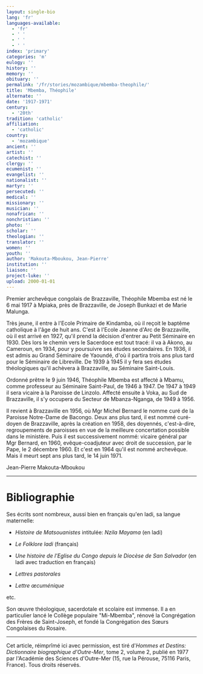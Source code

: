 ```yaml
---
layout: single-bio
lang: 'fr'
languages-available:
  - 'fr'
  - ' '
  - ' '
  - ' '
index: 'primary'
categories: 'm'
eulogy: ''
history: ''
memory: ''
obituary: ''
permalink: '/fr/stories/mozambique/mbemba-theophile/'
title: 'Mbemba, Théophile'
alternate: ''
date: '1917-1971'
century:
  - '20th'
tradition: 'catholic'
affiliation:
  - 'catholic'
country:
  - 'mozambique'
ancient: ''
artist: ''
catechist: ''
clergy: ''
ecumenist: ''
evangelist: ''
nationalist: ''
martyr: ''
persecuted: ''
medical: ''
missionary: ''
musician: ''
nonafrican: ''
nonchristian: ''
photo: ''
scholar: ''
theologian: ''
translator: ''
women: ''
youth: ''
author: 'Makouta-Mboukou, Jean-Pierre'
institution: ''
liaison: ''
project-luke: ''
upload: 2000-01-01
---
```



Premier archevêque congolais de Brazzaville, Théophile Mbemba est né le 6 mai 1917 à Mpiaka, près de Brazzaville, de Joseph Bunkazi et de Marie Malunga.

Très jeune, il entre à l'Ecole Primaire de Kindamba, où il reçoit le baptême catholique à l'âge de huit ans. C'est à l'Ecole Jeanne d'Arc de Brazzaville, où il est arrivé en 1927, qu'il prend la décision d'entrer au Petit Séminaire en 1930. Dès lors le chemin vers le Sacerdoce est tout tracé: il va à Akono, au Cameroun, en 1934, pour y poursuivre ses études secondaires. En 1936, il est admis au Grand Séminaire de Yaoundé, d'où il partira trois ans plus tard pour le Séminaire de Libreville. De 1939 à 1945 il y fera ses études théologiques qu'il achèvera à Brazzaville, au Séminaire Saint-Louis.

Ordonné prêtre le 9 juin 1946, Théophile Mbemba est affecté à Mbamu, comme professeur au Séminaire Saint-Paul, de 1946 à 1947. De 1947 à 1949 il sera vicaire à la Paroisse de Linzolo. Affecté ensuite à Voka, au Sud de Brazzaville, il s'y occupera du Secteur de Mbanza-Nganga, de 1949 à 1956.

Il revient à Brazzaville en 1956, où Mgr Michel Bernard le nomme curé de la Paroisse Notre-Dame de Bacongo. Deux ans plus tard, il est nommé curé-doyen de Brazzaville, après la création en 1958, des doyennés, c'est-à-dire, regroupements de paroisses en vue de la meilleure concertation possible dans le ministère. Puis il est successivement nommé: vicaire général par Mgr Bernard, en 1960, evêque-coadjuteur avec droit de succession, par le Pape, le 2 décembre 1960. Et c'est en 1964 qu'il est nommé archevêque. Mais il meurt sept ans plus tard, le 14 juin 1971.

Jean-Pierre Makouta-Mboukou

---

# Bibliographie

Ses écrits sont nombreux, aussi bien en français qu'en ladi, sa langue
maternelle:

- *Histoire de Matsouanistes* intitulée: *Nzila Mayama* (en ladi)

- *Le Folklore ladi* (français)

- *Une histoire de l'Eglise du Congo depuis le Diocèse de San Salvador* (en ladi avec traduction en français)

- *Lettres pastorales*

- *Lettre œcuménique*

etc.

Son œuvre théologique, sacerdotale et scolaire est immense. Il a en particulier lancé le Collège populaire "Mi-Mbemba", rénové la Congrégation des Frères de Saint-Joseph, et fondé la Congrégation des Sœurs Congolaises du Rosaire.

---

Cet article, réimprîmé ici avec permission, est tiré d'*Hommes et Destins: Dictionnaire biographique d'Outre-Mer*, tome 2, volume 2, publié en 1977 par l'Académie des Sciences d'Outre-Mer (15, rue la Pérouse, 75116 Paris, France). Tous droits réservés.